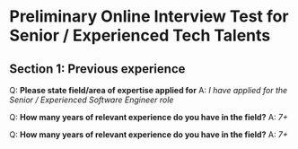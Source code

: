 # Preliminary Online Interview Test for  Senior / Experienced Tech Talents

## Section 1: Previous experience

Q: **Please state field/area of expertise applied for**
A: *I have applied for the Senior / Experienced Software Engineer role*

Q: **How many years of relevant experience do you have in the field?**
A: *7+*

Q: **How many years of relevant experience do you have in the field?**
A: *7+*
